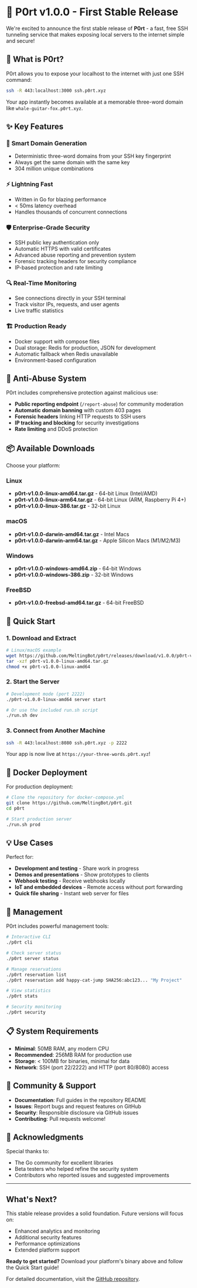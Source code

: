 # 🚀 P0rt v1.0.0 - First Stable Release

We're excited to announce the first stable release of **P0rt** - a fast, free SSH tunneling service that makes exposing local servers to the internet simple and secure!

## 🎉 What is P0rt?

P0rt allows you to expose your localhost to the internet with just one SSH command:

```bash
ssh -R 443:localhost:3000 ssh.p0rt.xyz
```

Your app instantly becomes available at a memorable three-word domain like `whale-guitar-fox.p0rt.xyz`.

## ✨ Key Features

### 🧠 **Smart Domain Generation**
- Deterministic three-word domains from your SSH key fingerprint
- Always get the same domain with the same key
- 304 million unique combinations

### ⚡ **Lightning Fast**
- Written in Go for blazing performance
- < 50ms latency overhead
- Handles thousands of concurrent connections

### 🛡️ **Enterprise-Grade Security**
- SSH public key authentication only
- Automatic HTTPS with valid certificates
- Advanced abuse reporting and prevention system
- Forensic tracking headers for security compliance
- IP-based protection and rate limiting

### 🔍 **Real-Time Monitoring**
- See connections directly in your SSH terminal
- Track visitor IPs, requests, and user agents
- Live traffic statistics

### 🏗️ **Production Ready**
- Docker support with compose files
- Dual storage: Redis for production, JSON for development
- Automatic fallback when Redis unavailable
- Environment-based configuration

## 🚨 Anti-Abuse System

P0rt includes comprehensive protection against malicious use:

- **Public reporting endpoint** (`/report-abuse`) for community moderation
- **Automatic domain banning** with custom 403 pages
- **Forensic headers** linking HTTP requests to SSH users
- **IP tracking and blocking** for security investigations
- **Rate limiting** and DDoS protection

## 📦 Available Downloads

Choose your platform:

### Linux
- **p0rt-v1.0.0-linux-amd64.tar.gz** - 64-bit Linux (Intel/AMD)
- **p0rt-v1.0.0-linux-arm64.tar.gz** - 64-bit Linux (ARM, Raspberry Pi 4+)
- **p0rt-v1.0.0-linux-386.tar.gz** - 32-bit Linux

### macOS
- **p0rt-v1.0.0-darwin-amd64.tar.gz** - Intel Macs
- **p0rt-v1.0.0-darwin-arm64.tar.gz** - Apple Silicon Macs (M1/M2/M3)

### Windows
- **p0rt-v1.0.0-windows-amd64.zip** - 64-bit Windows
- **p0rt-v1.0.0-windows-386.zip** - 32-bit Windows

### FreeBSD
- **p0rt-v1.0.0-freebsd-amd64.tar.gz** - 64-bit FreeBSD

## 🚀 Quick Start

### 1. Download and Extract
```bash
# Linux/macOS example
wget https://github.com/MeltingBot/p0rt/releases/download/v1.0.0/p0rt-v1.0.0-linux-amd64.tar.gz
tar -xzf p0rt-v1.0.0-linux-amd64.tar.gz
chmod +x p0rt-v1.0.0-linux-amd64
```

### 2. Start the Server
```bash
# Development mode (port 2222)
./p0rt-v1.0.0-linux-amd64 server start

# Or use the included run.sh script
./run.sh dev
```

### 3. Connect from Another Machine
```bash
ssh -R 443:localhost:8080 ssh.p0rt.xyz -p 2222
```

Your app is now live at `https://your-three-words.p0rt.xyz`!

## 🐳 Docker Deployment

For production deployment:

```bash
# Clone the repository for docker-compose.yml
git clone https://github.com/MeltingBot/p0rt.git
cd p0rt

# Start production server
./run.sh prod
```

## 💡 Use Cases

Perfect for:
- **Development and testing** - Share work in progress
- **Demos and presentations** - Show prototypes to clients
- **Webhook testing** - Receive webhooks locally
- **IoT and embedded devices** - Remote access without port forwarding
- **Quick file sharing** - Instant web server for files

## 🔧 Management

P0rt includes powerful management tools:

```bash
# Interactive CLI
./p0rt cli

# Check server status
./p0rt server status

# Manage reservations
./p0rt reservation list
./p0rt reservation add happy-cat-jump SHA256:abc123... "My Project"

# View statistics
./p0rt stats

# Security monitoring
./p0rt security
```

## 📋 System Requirements

- **Minimal**: 50MB RAM, any modern CPU
- **Recommended**: 256MB RAM for production use
- **Storage**: < 100MB for binaries, minimal for data
- **Network**: SSH (port 22/2222) and HTTP (port 80/8080) access

## 🤝 Community & Support

- **Documentation**: Full guides in the repository README
- **Issues**: Report bugs and request features on GitHub
- **Security**: Responsible disclosure via GitHub issues
- **Contributing**: Pull requests welcome!

## 🙏 Acknowledgments

Special thanks to:
- The Go community for excellent libraries
- Beta testers who helped refine the security system
- Contributors who reported issues and suggested improvements

---

## What's Next?

This stable release provides a solid foundation. Future versions will focus on:
- Enhanced analytics and monitoring
- Additional security features
- Performance optimizations
- Extended platform support

**Ready to get started?** Download your platform's binary above and follow the Quick Start guide!

For detailed documentation, visit the [GitHub repository](https://github.com/MeltingBot/p0rt).